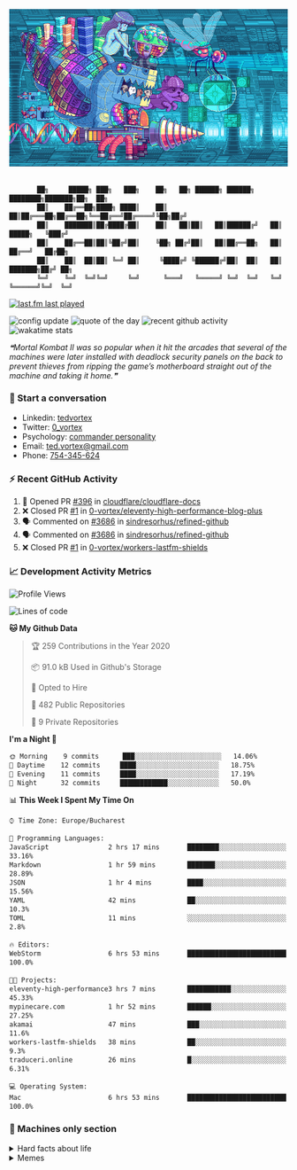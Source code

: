 <img src="./static/expedition.gif">

```json5

       ██╗     █████╗ ███╗   ███╗    ██╗   ██╗ ██████╗ ██████╗ ████████╗███████╗██╗  ██╗
       ██║    ██╔══██╗████╗ ████║    ██║   ██║██╔═══██╗██╔══██╗╚══██╔══╝██╔════╝╚██╗██╔╝
       ██║    ███████║██╔████╔██║    ██║   ██║██║   ██║██████╔╝   ██║   █████╗   ╚███╔╝ 
       ██║    ██╔══██║██║╚██╔╝██║    ╚██╗ ██╔╝██║   ██║██╔══██╗   ██║   ██╔══╝   ██╔██╗ 
       ██║    ██║  ██║██║ ╚═╝ ██║     ╚████╔╝ ╚██████╔╝██║  ██║   ██║   ███████╗██╔╝ ██╗
       ╚═╝    ╚═╝  ╚═╝╚═╝     ╚═╝      ╚═══╝   ╚═════╝ ╚═╝  ╚═╝   ╚═╝   ╚══════╝╚═╝  ╚═╝

```
[![last.fm last played](https://img.shields.io/endpoint?url=https://workers.vortex.name/lastfm/endpoint.json)](https://www.last.fm/user/zero-vortex)

![config update](https://github.com/0-vortex/0-vortex/workflows/config/badge.svg)
 ![quote of the day](https://github.com/0-vortex/0-vortex/workflows/quote%20of%20the%20day/badge.svg)
 ![recent github activity](https://github.com/0-vortex/0-vortex/workflows/recent%20github%20activity/badge.svg)
 ![wakatime stats](https://github.com/0-vortex/0-vortex/workflows/wakatime%20stats/badge.svg)

<!--STARTS_HERE_QUOTE_README-->
<i>❝Mortal Kombat II was so popular when it hit the arcades that several of the machines were later installed with deadlock security panels on the back to prevent thieves from ripping the game’s motherboard straight out of the machine and taking it home.❞</i>
<!--ENDS_HERE_QUOTE_README-->

### :crystal_ball: Start a conversation

- Linkedin: [tedvortex](https://www.linkedin.com/in/tedvortex)
- Twitter: [0_vortex](https://twitter.com/0_vortex)
- Psychology: [commander personality](https://www.16personalities.com/profiles/bdbc4d20d6087)
- Email: [ted.vortex@gmail.com](mailto:ted.vortex@gmail.com?subject=Contact%20Request)
- Phone: [754-345-624](sms:+40754345624)

### :zap: Recent GitHub Activity

<!--START_SECTION:activity-->
1. 💪 Opened PR [#396](https://github.com/cloudflare/cloudflare-docs/pull/396) in [cloudflare/cloudflare-docs](https://github.com/cloudflare/cloudflare-docs)
2. ❌ Closed PR [#1](https://github.com/0-vortex/eleventy-high-performance-blog-plus/pull/1) in [0-vortex/eleventy-high-performance-blog-plus](https://github.com/0-vortex/eleventy-high-performance-blog-plus)
3. 🗣 Commented on [#3686](https://github.com/sindresorhus/refined-github/issues/3686) in [sindresorhus/refined-github](https://github.com/sindresorhus/refined-github)
4. 🗣 Commented on [#3686](https://github.com/sindresorhus/refined-github/issues/3686) in [sindresorhus/refined-github](https://github.com/sindresorhus/refined-github)
5. ❌ Closed PR [#1](https://github.com/0-vortex/workers-lastfm-shields/pull/1) in [0-vortex/workers-lastfm-shields](https://github.com/0-vortex/workers-lastfm-shields)
<!--END_SECTION:activity-->

### :chart_with_upwards_trend: Development Activity Metrics

<!--START_SECTION:waka-->
![Profile Views](http://img.shields.io/badge/Profile%20Views-73-blue)

![Lines of code](https://img.shields.io/badge/From%20Hello%20World%20I%27ve%20Written-0%20lines%20of%20code-blue)

**🐱 My Github Data** 

> 🏆 259 Contributions in the Year 2020
 > 
> 📦 91.0 kB Used in Github's Storage 
 > 
> 💼 Opted to Hire
 > 
> 📜 482 Public Repositories
 > 
> 🔑 9 Private Repositories 

**I'm a Night 🦉** 

```text
🌞 Morning    9 commits      ███░░░░░░░░░░░░░░░░░░░░░░   14.06% 
🌆 Daytime    12 commits     ████░░░░░░░░░░░░░░░░░░░░░   18.75% 
🌃 Evening    11 commits     ████░░░░░░░░░░░░░░░░░░░░░   17.19% 
🌙 Night      32 commits     ████████████░░░░░░░░░░░░░   50.0%

```


📊 **This Week I Spent My Time On** 

```text
⌚︎ Time Zone: Europe/Bucharest

💬 Programming Languages: 
JavaScript               2 hrs 17 mins       ████████░░░░░░░░░░░░░░░░░   33.16% 
Markdown                 1 hr 59 mins        ███████░░░░░░░░░░░░░░░░░░   28.89% 
JSON                     1 hr 4 mins         ████░░░░░░░░░░░░░░░░░░░░░   15.56% 
YAML                     42 mins             ██░░░░░░░░░░░░░░░░░░░░░░░   10.3% 
TOML                     11 mins             ░░░░░░░░░░░░░░░░░░░░░░░░░   2.8%

🔥 Editors: 
WebStorm                 6 hrs 53 mins       █████████████████████████   100.0%

🐱‍💻 Projects: 
eleventy-high-performance3 hrs 7 mins        ███████████░░░░░░░░░░░░░░   45.33% 
mypinecare.com           1 hr 52 mins        ██████░░░░░░░░░░░░░░░░░░░   27.25% 
akamai                   47 mins             ███░░░░░░░░░░░░░░░░░░░░░░   11.6% 
workers-lastfm-shields   38 mins             ██░░░░░░░░░░░░░░░░░░░░░░░   9.3% 
traduceri.online         26 mins             █░░░░░░░░░░░░░░░░░░░░░░░░   6.31%

💻 Operating System: 
Mac                      6 hrs 53 mins       █████████████████████████   100.0%

```


<!--END_SECTION:waka-->

### :closed_lock_with_key: Machines only section

<details>
  <summary>Hard facts about life</summary>

> 4e6f7420656e6c69676874656e65642c206a7573742062726f6b656e2e
>
> 48617070696e657373206973207265616c69747920776974686f7574206578706563746174696f6e2e
>
> 4275742074686572652773207374696c6c206e6f207265737420666f7220746865207769636b65642e

</details>

<details>
  <summary>Memes</summary>

[](./static/meme-adrs.png?raw=true " ")
[](./static/meme-burnout.png?raw=true " ")
[](./static/meme-c-plus-plus.png?raw=true " ")
[](./static/meme-cats.png?raw=true " ")
[](./static/meme-corona.png?raw=true " ")
[](./static/meme-devops.png?raw=true " ")
[](./static/meme-devs.png?raw=true " ")
[](./static/meme-devs.png?raw=true " ")
[](./static/meme-devs.png?raw=true " ")
[](./static/meme-devs.png?raw=true " ")
[](./static/meme-don-t-argue-with-angry-ninjas.png?raw=true " ")
[](./static/meme-flutter.png?raw=true " ")
[](./static/meme-full-it-replacement.png?raw=true " ")
[](./static/meme-java.png?raw=true " ")
[](./static/meme-never-stop-dreaming.png?raw=true " ")
[](./static/meme-otaku.png?raw=true " ")
[](./static/meme-terminal-designers.png?raw=true " ")
[](./static/meme-this-is-fine.png?raw=true " ")
[](./static/meme-threads.png?raw=true " ")
[](./static/meme-wisdom-of-the-ancients.png?raw=true " ")

</details>
